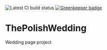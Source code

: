 ![Latest CI build status](https://travis-ci.org/SlimDogs/the-polish-wedding.svg?branch=master "Latest CI build status") [![Greenkeeper badge](https://badges.greenkeeper.io/SlimDogs/the-polish-wedding.svg)](https://greenkeeper.io/)

# ThePolishWedding

Wedding page project

